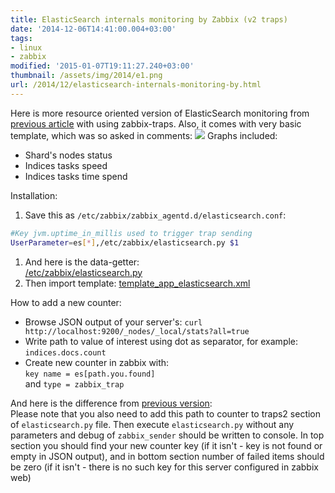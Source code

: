 ```yaml
---
title: ElasticSearch internals monitoring by Zabbix (v2 traps)
date: '2014-12-06T14:41:00.004+03:00'
tags:
- linux
- zabbix
modified: '2015-01-07T19:11:27.240+03:00'
thumbnail: /assets/img/2014/e1.png
url: /2014/12/elasticsearch-internals-monitoring-by.html
---
```

Here is more resource oriented version of ElasticSearch monitoring from [previous article](/2014/02/elasticsearch-internals-monitoring-by.html) with using zabbix-traps. Also, it comes with very basic template, which was so asked in comments:
![](/assets/img/2014/e1.png)
Graphs included:
- Shard's nodes status
- Indices tasks speed
- Indices tasks time spend

Installation:
1. Save this as `/etc/zabbix/zabbix_agentd.d/elasticsearch.conf`:
```bash
#Key jvm.uptime_in_millis used to trigger trap sending
UserParameter=es[*],/etc/zabbix/elasticsearch.py $1
```
1. And here is the data-getter:  
[/etc/zabbix/elasticsearch.py](https://github.com/sepich/zabbix/raw/master/elasticsearch.py)
2. Then import template:
[template_app_elasticsearch.xml](https://github.com/sepich/zabbix/raw/master/templates/template_app_elasticsearch.xml)

How to add a new counter:
- Browse JSON output of your server's:
`curl http://localhost:9200/_nodes/_local/stats?all=true`
- Write path to value of interest using dot as separator, for example:  
`indices.docs.count`
- Create new counter in zabbix with:   
`key name = es[path.you.found]`  
and `type = zabbix_trap`

And here is the difference from [previous version](/2014/02/elasticsearch-internals-monitoring-by.html):   
Please note that you also need to add this path to counter to traps2 section of `elasticsearch.py` file. Then execute `elasticsearch.py` without any parameters and debug of `zabbix_sender` should be written to console. In top section you should find your new counter key (if it isn't - key is not found or empty in JSON output), and in bottom section number of failed items should be zero (if it isn't - there is no such key for this server configured in zabbix web)
